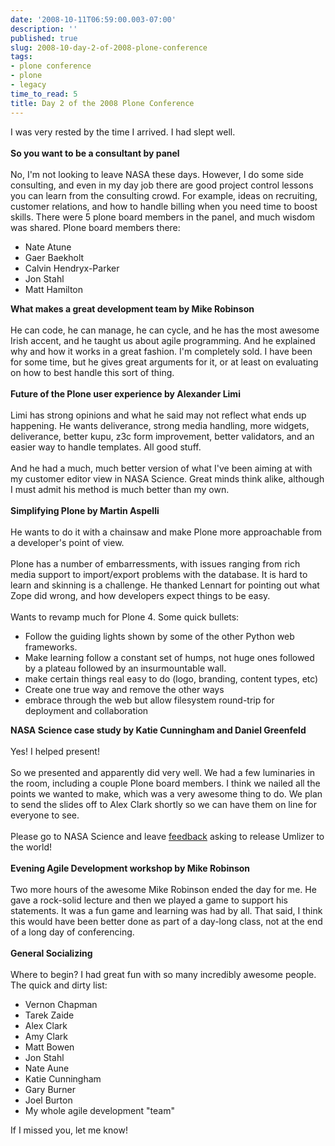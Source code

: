 ```yaml
---
date: '2008-10-11T06:59:00.003-07:00'
description: ''
published: true
slug: 2008-10-day-2-of-2008-plone-conference
tags:
- plone conference
- plone
- legacy
time_to_read: 5
title: Day 2 of the 2008 Plone Conference
---
```


I was very rested by the time I arrived.  I had slept well.<br /><br /><span style="font-weight: bold;">So you want to be a consultant by panel</span><br /><br />No, I'm not looking to leave NASA these days. However, I do some side consulting, and even in my day job there are good project control lessons you can learn from the consulting crowd. For example, ideas on recruiting, customer relations, and how to handle billing when you need time to boost skills. There were 5 plone board members in the panel, and much wisdom was shared. Plone board members there:<br /><ul><li>    Nate Atune</li><li>    Gaer Baekholt</li><li>    Calvin Hendryx-Parker</li><li>    Jon Stahl</li><li>    Matt Hamilton<br /></li></ul><span style="font-weight: bold;">What makes a great development team by Mike Robinson</span><br /><br />He can code, he can manage, he can cycle, and he has the most awesome Irish accent, and he taught us about agile programming. And he explained why and how it works in a great fashion. I'm completely sold. I have been for some time, but he gives great arguments for it, or at least on evaluating on how to best handle this sort of thing.<br /><br /><span style="font-weight: bold;">Future of the Plone user experience by Alexander Limi</span><br /><br />Limi has strong opinions and what he said may not reflect what ends up happening. He wants deliverance, strong media handling, more widgets, deliverance, better kupu, z3c form improvement, better validators, and an easier way to handle templates. All good stuff.<br /><br />And he had a much, much better version of what I've been aiming at with my customer editor view in NASA Science. Great minds think alike, although I must admit his method is much better than my own.<br /><br /><span style="font-weight: bold;">Simplifying Plone by Martin Aspelli</span><br /><br />He wants to do it with a chainsaw and make Plone more approachable from a developer's point of view.<br /><br />Plone has a number of embarressments, with issues ranging from rich media support to import/export problems with the database. It is hard to learn and skinning is a challenge. He thanked Lennart for pointing out what Zope did wrong, and how developers expect things to be easy.<br /><br />Wants to revamp much for Plone 4.  Some quick bullets:<br /><ul><li>Follow the guiding lights shown by some of the other Python web frameworks.</li><li>Make learning follow a constant set of humps, not huge ones followed by a plateau followed by an insurmountable wall.</li><li>make certain things real easy to do (logo, branding, content types, etc)</li><li>Create one true way and remove the other ways</li><li>embrace through the web but allow filesystem round-trip for deployment and collaboration</li></ul><span style="font-weight: bold;">NASA Science case study by Katie Cunningham and Daniel Greenfeld</span><br /><br />Yes!  I helped present!<br /><br />So we presented and apparently did very well. We had a few luminaries in the room, including a couple Plone board members. I think we nailed all the points we wanted to make, which was a very awesome thing to do. We plan to send the slides off to Alex Clark shortly so we can have them on line for everyone to see.<br /><br />Please go to NASA Science and leave <a href="http://nasascience.nasa.gov/contact-info">feedback</a> asking to release Umlizer to the world!<br /><br /><span style="font-weight: bold;">Evening Agile Development workshop by Mike Robinson</span><br /><br />Two more hours of the awesome Mike Robinson ended the day for me. He gave a rock-solid lecture and then we played a game to support his statements. It was a fun game and learning was had by all. That said, I think this would have been better done as part of a day-long class, not at the end of a long day of conferencing.<br /><br /><span style="font-weight: bold;">General Socializing</span><br /><br />Where to begin? I had great fun with so many incredibly awesome people.  The quick and dirty list:<br /><ul><li>Vernon Chapman</li><li>Tarek Zaide</li><li>Alex Clark</li><li>Amy Clark</li><li>Matt Bowen</li><li>Jon Stahl</li><li>Nate Aune</li><li>Katie Cunningham</li><li>Gary Burner</li><li>Joel Burton</li><li>My whole agile development "team"</li></ul>If I missed you, let me know!